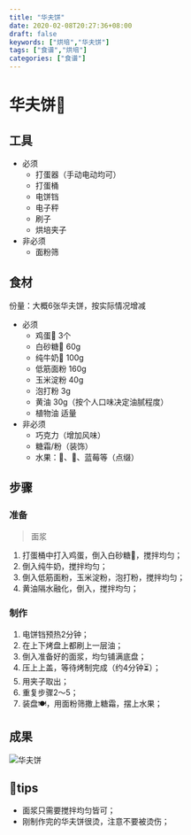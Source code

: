 ```yaml
---
title: "华夫饼"
date: 2020-02-08T20:27:36+08:00
draft: false
keywords: ["烘培","华夫饼"]
tags: ["食谱","烘培"]
categories: ["食谱"]
---
```

# 华夫饼🧇

## 工具

- 必须
  - 打蛋器（手动电动均可）
  - 打蛋桶
  - 电饼铛
  - 电子秤
  - 刷子
  - 烘培夹子
- 非必须
  - 面粉筛

## 食材

份量：大概6张华夫饼，按实际情况增减

- 必须
  - 鸡蛋🥚 3个
  - 白砂糖🧂 60g
  - 纯牛奶🥛 100g
  - 低筋面粉 160g
  - 玉米淀粉 40g
  - 泡打粉 3g
  - 黄油 30g（按个人口味决定油腻程度）
  - 植物油 适量
- 非必须
  - 巧克力（增加风味）
  - 糖霜/粉（装饰）
  - 水果：🍓、🍒、蓝莓等（点缀）

## 步骤

### 准备

> 面浆

1. 打蛋桶中打入鸡蛋，倒入白砂糖🧂，搅拌均匀；
2. 倒入纯牛奶，搅拌均匀；
3. 倒入低筋面粉，玉米淀粉，泡打粉，搅拌均匀；
4. 黄油隔水融化，倒入，搅拌均匀； 

### 制作

1. 电饼铛预热2分钟；
2. 在上下烤盘上都刷上一层油；
3. 倒入准备好的面浆，均匀铺满底盘；
4. 压上上盖，等待烤制完成（约4分钟⏳）；
5. 用夹子取出；
6. 重复步骤2～5；
7. 装盘🍽，用面粉筛撒上糖霜，摆上水果；

## 成果

![华夫饼](https://cdn.jsdelivr.net/gh/gknoone/pic-cloud/img/20200212015315.png)

## 📌tips
- 面浆只需要搅拌均匀皆可；
- 刚制作完的华夫饼很烫，注意不要被烫伤；

